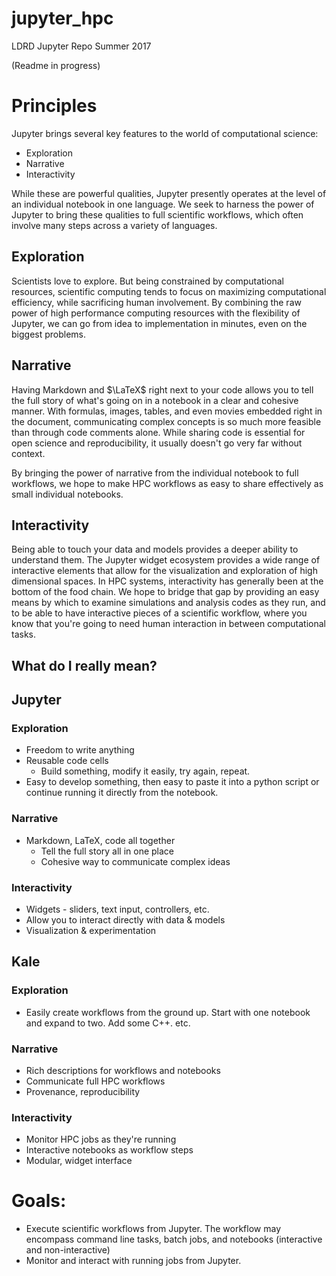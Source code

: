 # jupyter_hpc
LDRD Jupyter Repo Summer 2017

(Readme in progress)

# Principles

Jupyter brings several key features to the world of computational science:
- Exploration
- Narrative
- Interactivity

While these are powerful qualities, Jupyter presently operates at the level of an individual notebook in one language.
We seek to harness the power of Jupyter to bring these qualities to full scientific workflows, which often involve many steps across a variety of languages.

## Exploration
Scientists love to explore.
But being constrained by computational resources, scientific computing tends to focus on maximizing computational efficiency, while sacrificing human involvement.
By combining the raw power of high performance computing resources with the flexibility of Jupyter, we can go from idea to implementation in minutes, even on the biggest problems.

## Narrative
Having Markdown and $\LaTeX$ right next to your code allows you to tell the full story of what's going on in a notebook in a clear and cohesive manner.
With formulas, images, tables, and even movies embedded right in the document, communicating complex concepts is so much more feasible than through code comments alone.
While sharing code is essential for open science and reproducibility, it usually doesn't go very far without context.

By bringing the power of narrative from the individual notebook to full workflows, we hope to make HPC workflows as easy to share effectively as small individual notebooks.

## Interactivity
Being able to touch your data and models provides a deeper ability to understand them.
The Jupyter widget ecosystem provides a wide range of interactive elements that allow for the visualization and exploration of high dimensional spaces.
In HPC systems, interactivity has generally been at the bottom of the food chain.
We hope to bridge that gap by providing an easy means by which to examine simulations and analysis codes as they run, and to be able to have interactive pieces of a scientific workflow, where you know that you're going to need human interaction in between computational tasks.


## What do I really mean?

## Jupyter
### Exploration
- Freedom to write anything
- Reusable code cells
    - Build something, modify it easily, try again, repeat. 
- Easy to develop something, then easy to paste it into a python script or continue running it directly from the notebook.

### Narrative
- Markdown, LaTeX, code all together
    - Tell the full story all in one place
    - Cohesive way to communicate complex ideas

### Interactivity
- Widgets - sliders, text input, controllers, etc.
- Allow you to interact directly with data & models
- Visualization & experimentation

## Kale
### Exploration
- Easily create workflows from the ground up. Start with one notebook and expand to two. Add some C++. etc.
### Narrative
- Rich descriptions for workflows and notebooks
- Communicate full HPC workflows 
- Provenance, reproducibility
### Interactivity
- Monitor HPC jobs as they're running
- Interactive notebooks as workflow steps
- Modular, widget interface




















# Goals:
- Execute scientific workflows from Jupyter. The workflow may encompass command line tasks, batch jobs, and notebooks (interactive and non-interactive)
- Monitor and interact with running jobs from Jupyter.
